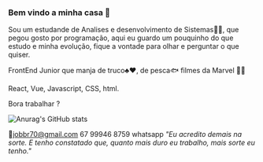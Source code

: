 ### Bem vindo a minha casa 👋

Sou um estudande de Analises e desenvolvimento de Sistemas:student:, que pegou gosto por programação,
aqui eu guardo um pouquinho do que estudo e minha evolução, fique a vontade para olhar 
e perguntar o que quiser.

FrontEnd Junior que manja de truco:clubs::hearts:, de pesca:fish: filmes da Marvel :supervillain_man:



React,
Vue,
Javascript,
CSS,
html.

Bora trabalhar ?


![Anurag's GitHub stats](https://github-readme-stats.vercel.app/api?username=emersondjob&show_icons=true&theme=radical)

:email:jobbr70@gmail.com
67 99946 8759 whatsapp
<i>"Eu acredito demais na sorte. E tenho constatado que, quanto mais duro eu trabalho, mais sorte eu tenho."</i>
